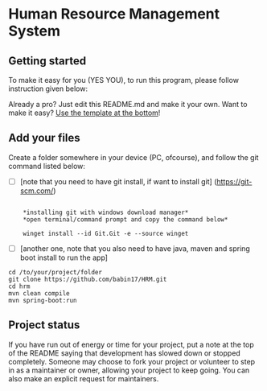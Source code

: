 # Human Resource Management System



## Getting started

To make it easy for you (YES YOU), to run this program, please follow instruction given below:

Already a pro? Just edit this README.md and make it your own. Want to make it easy? [Use the template at the bottom](#editing-this-readme)!

## Add your files
Create a folder somewhere in your device (PC, ofcourse), and follow the git command listed below:
- [ ] [note that you need to have git install, if want to install git] (https://git-scm.com/)
```

    *installing git with windows download manager*
    *open terminal/command prompt and copy the command below*

    winget install --id Git.Git -e --source winget

```
- [ ] [another one, note that you also need to have java, maven and spring boot install to run the app]

```
cd /to/your/project/folder
git clone https://github.com/babin17/HRM.git
cd hrm
mvn clean compile 
mvn spring-boot:run
```

## Project status
If you have run out of energy or time for your project, put a note at the top of the README saying that development has slowed down or stopped completely. Someone may choose to fork your project or volunteer to step in as a maintainer or owner, allowing your project to keep going. You can also make an explicit request for maintainers.
